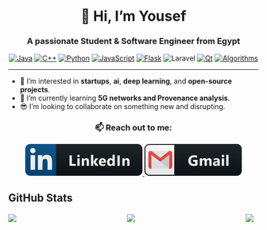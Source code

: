 
<h1 align="center">👋 Hi, I’m Yousef</h1>
<h3 align="center">A passionate Student & Software Engineer from Egypt</h3>

<div align="center" style="margin-bottom: 10px">

  
[![Java](https://img.shields.io/badge/Java-007396?style=for-the-badge&logo=java&logoColor=white)](https://www.java.com/)
[![C++](https://img.shields.io/badge/C++-00599C?style=for-the-badge&logo=c%2B%2B&logoColor=white)](https://isocpp.org/)
[![Python](https://img.shields.io/badge/Python-3776AB?style=for-the-badge&logo=python&logoColor=white)](https://www.python.org/)
[![JavaScript](https://img.shields.io/badge/JavaScript-F7DF1E?style=for-the-badge&logo=javascript&logoColor=black)](https://developer.mozilla.org/en-US/docs/Web/JavaScript)
[![Flask](https://img.shields.io/badge/Flask-000000?style=for-the-badge&logo=flask&logoColor=white)](https://flask.palletsprojects.com/en/2.1.x/)
![Laravel](https://img.shields.io/badge/laravel-%23FF2D20.svg?style=for-the-badge&logo=laravel&logoColor=white)
[![Qt](https://img.shields.io/badge/-Qt-41CD52?style=flat-square&logo=qt&logoColor=white)](https://www.qt.io/) 
[![Algorithms](https://img.shields.io/badge/-Algorithms-05122A?style=flat-square&logo=algorithmia&logoColor=white)](https://algorithmia.com/)


</div>

<hr />

- 👀 I’m interested in **startups**, **ai**, **deep learning**, and **open-source projects**.
- 🌱 I’m currently learning **5G networks and Provenance analysis**.
- 😎 I’m looking to collaborate on something new and disrupting.

<h3 align="center">📫 Reach out to me:</h3>
<div align="center">
  <a href="https://www.linkedin.com/in/joeadham/">
    <img src="https://github.com/MikeCodesDotNET/ColoredBadges/raw/master/svg/social/linkedin.svg" alt="linkedin" style="max-width: 100%;">
  </a>
  <a href="mailto:yousefdhm@gmail.com">
    <img src="https://github.com/MikeCodesDotNET/ColoredBadges/blob/master/svg/social/gmail.svg" alt="twitter" style="max-width: 100%;">
  </a>

</div>


## GitHub Stats

<div style="display: flex; justify-content: space-between; margin-top: 20px;">
  <img height="170" style="margin-right: 10px;" src="https://github-readme-stats.vercel.app/api?username=joeadham&count_private=true&include_all_commits=true&show_icons=true&line_height=27&theme=tokyonight" />
  <img style="margin-right: 10px;" src="https://github-readme-stats.vercel.app/api/top-langs/?username=joeadham&hide=TeX&layout=compact&langs_count=8&theme=tokyonight" />
  <img style="margin-right: 10px;" src="https://github-profile-trophy.vercel.app/?username=joeadham&rank=SSS,SS,S,AAA,AA,A,B,C&theme=darkhub" />

</div>

